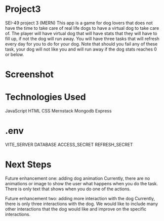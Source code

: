 # Project3

SEI-49 project 3 (MERN)
This app is a game for dog lovers that does not have the time to take care of real life dogs to have a virtual dog to take care of. The player will have virtual dog that will have stats that they will have to fill up, if not the dog will run away. You will have three tasks that will refresh every day for you to do for your dog. Note that should you fail any of these task, your dog will not like you and will run away if the dog stats reaches 0 or below.

# Screenshot

# Technologies Used

JavaScript
HTML
CSS
Mernstack
Mongodb
Express

# .env

VITE_SERVER
DATABASE
ACCESS_SECRET
REFRESH_SECRET

# Next Steps

Future enhancement one: adding dog animation
Currently, there are no animations or image to show the user what happens when you do the task. There is only text that shows when you do one of the actions.

Future enhancement two: adding more interaction with the dog
Currently, there is only three interactions with the dog. We would like to include many other interactions that the dog would like and improve on the specific interactions.
